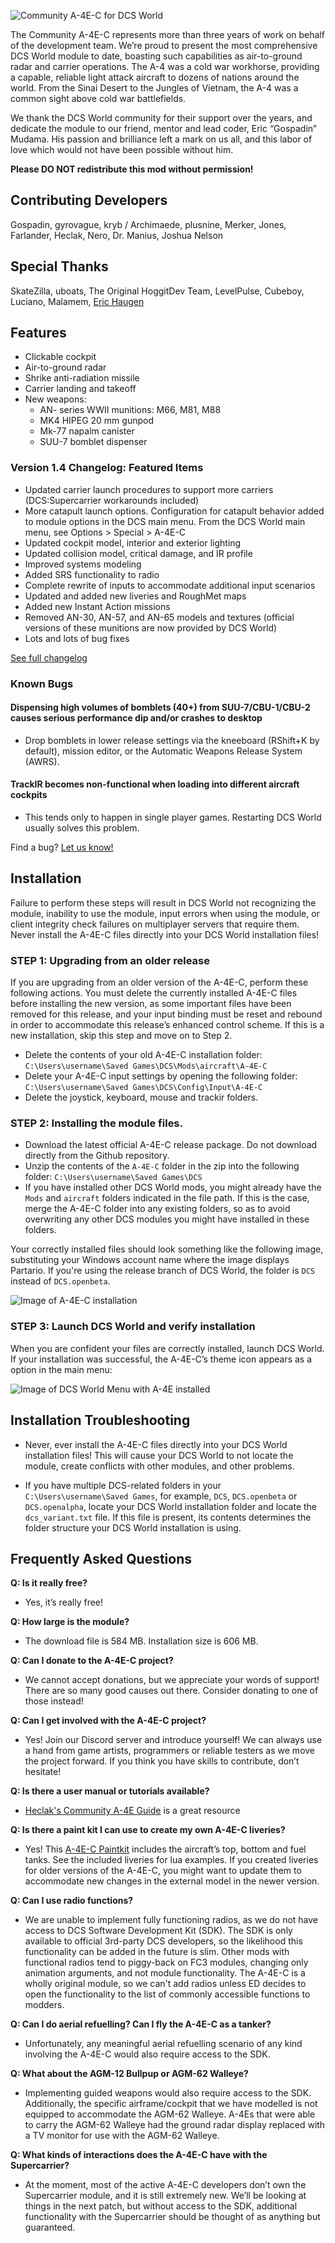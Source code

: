 ![Community A-4E-C for DCS World](https://user-images.githubusercontent.com/46121009/57830942-41b3da00-77e6-11e9-8e8c-1b7274927bb0.jpg)

The Community A-4E-C represents more than three years of work on behalf of the development team. We’re proud to present the most comprehensive DCS World module to date, boasting such capabilities as air-to-ground radar and carrier operations. The A-4 was a cold war workhorse, providing a capable, reliable light attack aircraft to dozens of nations around the world. From the Sinai Desert to the Jungles of Vietnam, the A-4 was a common sight above cold war battlefields.

We thank the DCS World community for their support over the years, and dedicate the module to our friend, mentor and lead coder, Eric “Gospadin” Mudama. His passion and brilliance left a mark on us all, and this labor of love which would not have been possible without him.

**Please DO NOT redistribute this mod without permission!**

## Contributing Developers

Gospadin, gyrovague, kryb / Archimaede, plusnine, Merker, Jones, Farlander, Heclak, Nero, Dr. Manius, Joshua Nelson

## Special Thanks

SkateZilla, uboats, The Original HoggitDev Team, LevelPulse, Cubeboy, Luciano, Malamem, [Eric Haugen](http://erichaugen.bandcamp.com)

## Features

- Clickable cockpit
- Air-to-ground radar
- Shrike anti-radiation missile
- Carrier landing and takeoff
- New weapons:
  - AN- series WWII munitions: M66, M81, M88
  - MK4 HIPEG 20 mm gunpod
  - Mk-77 napalm canister
  - SUU-7 bomblet dispenser

### Version 1.4 Changelog: Featured Items

- Updated carrier launch procedures to support more carriers (DCS:Supercarrier workarounds included)
- More catapult launch options. Configuration for catapult behavior added to module options in the DCS main menu. From the DCS World main menu, see Options > Special > A-4E-C
- Updated cockpit model, interior and exterior lighting
- Updated collision model, critical damage, and IR profile
- Improved systems modeling
- Added SRS functionality to radio
- Complete rewrite of inputs to accommodate additional input scenarios
- Updated and added new liveries and RoughMet maps
- Added new Instant Action missions
- Removed AN-30, AN-57, and AN-65 models and textures (official versions of these munitions are now provided by DCS World)
- Lots and lots of bug fixes

[See full changelog](https://github.com/heclak/community-a4e-c/blob/master/CHANGELOG.md)

### Known Bugs

#### Dispensing high volumes of bomblets (40+) from SUU-7/CBU-1/CBU-2 causes serious performance dip and/or crashes to desktop

- Drop bomblets in lower release settings via the kneeboard (RShift+K by default), mission editor, or the Automatic Weapons Release System (AWRS).

#### TrackIR becomes non-functional when loading into different aircraft cockpits

- This tends only to happen in single player games. Restarting DCS World usually solves this problem.

Find a bug? [Let us know!](https://github.com/heclak/community-a4e-c/issues)

## Installation

Failure to perform these steps will result in DCS World not recognizing the module, inability to use the module, input errors when using the module, or client integrity check failures on multiplayer servers that require them. Never install the A-4E-C files directly into your DCS World installation files!

### STEP 1: Upgrading from an older release

If you are upgrading from an older version of the A-4E-C, perform these following actions. You must delete the currently installed A-4E-C files before installing the new version, as some important files have been removed for this release, and your input binding must be reset and rebound in order to accommodate this release’s enhanced control scheme. If this is a new installation, skip this step and move on to Step 2.

- Delete the contents of your old A-4E-C installation folder: `C:\Users\username\Saved Games\DCS\Mods\aircraft\A-4E-C`
- Delete your A-4E-C input settings by opening the following folder: `C:\Users\username\Saved Games\DCS\Config\Input\A-4E-C`
- Delete the joystick, keyboard, mouse and trackir folders.

### STEP 2: Installing the module files.

- Download the latest official A-4E-C release package. Do not download directly from the Github repository.
- Unzip the contents of the `A-4E-C` folder in the zip into the following folder: `C:\Users\username\Saved Games\DCS`
- If you have installed other DCS World mods, you might already have the `Mods` and `aircraft` folders indicated in the file path. If this is the case, merge the A-4E-C folder into any existing folders, so as to avoid overwriting any other DCS modules you might have installed in these folders.

Your correctly installed files should look something like the following image, substituting your Windows account name where the image displays Partario. If you're using the release branch of DCS World, the folder is `DCS` instead of `DCS.openbeta`.

![Image of A-4E-C installation](https://user-images.githubusercontent.com/46121009/84217257-3b358600-aafe-11ea-9203-20d787b09662.png)

### STEP 3: Launch DCS World and verify installation

When you are confident your files are correctly installed, launch DCS World. If your installation was successful, the A-4E-C’s theme icon appears as a option in the main menu:

![Image of DCS World Menu with A-4E installed](https://cdn.discordapp.com/attachments/518815071858589697/720094260699070464/unknown.png)

## Installation Troubleshooting

- Never, ever install the A-4E-C files directly into your DCS World installation files! This will cause your DCS World to not locate the module, create conflicts with other modules, and other problems.

- If you have multiple DCS-related folders in your `C:\Users\username\Saved Games`, for example, `DCS`, `DCS.openbeta` or `DCS.openalpha`, locate your DCS World installation folder and locate the `dcs_variant.txt` file. If this file is present, its contents determines the folder structure your DCS World installation is using.

## Frequently Asked Questions

**Q: Is it really free?**

- Yes, it’s really free!

**Q: How large is the module?**

- The download file is 584 MB. Installation size is 606 MB.

**Q: Can I donate to the A-4E-C project?**

- We cannot accept donations, but we appreciate your words of support! There are so many good causes out there. Consider donating to one of those instead!

**Q: Can I get involved with the A-4E-C project?**

- Yes! Join our Discord server and introduce yourself! We can always use a hand from game artists, programmers or reliable testers as we move the project forward. If you think you have skills to contribute, don’t hesitate!

**Q: Is there a user manual or tutorials available?**

- [Heclak's Community A-4E Guide](https://docs.google.com/presentation/d/1cUH7jpAoGHm-IzUDnv_NDhiZlvX55Q9WvpgR1d9ksYY/edit?usp=sharing) is a great resource

**Q: Is there a paint kit I can use to create my own A-4E-C liveries?**

- Yes! This [A-4E-C Paintkit](https://drive.google.com/open?id=19w_bD8xHJiZpAi1JbA2xyPDJpl9dje-4) includes the aircraft’s top, bottom and fuel tanks. See the included liveries for lua examples. If you created liveries for older versions of the A-4E-C, you might want to update them to accommodate new changes in the external model in the newer version.

**Q: Can I use radio functions?**

- We are unable to implement fully functioning radios, as we do not have access to DCS Software Development Kit (SDK). The SDK is only available to official 3rd-party DCS developers, so the likelihood this functionality can be added in the future is slim. Other mods with functional radios tend to piggy-back on FC3 modules, changing only animation arguments, and not module functionality. The A-4E-C is a wholly original module, so we can't add radios unless ED decides to open the functionality to the list of commonly accessible functions to modders.

**Q: Can I do aerial refuelling? Can I fly the A-4E-C as a tanker?**

- Unfortunately, any meaningful aerial refuelling scenario of any kind involving the A-4E-C would also require access to the SDK.

**Q: What about the AGM-12 Bullpup or AGM-62 Walleye?**

- Implementing guided weapons would also require access to the SDK. Additionally, the specific airframe/cockpit that we have modelled is not equipped to accommodate the AGM-62 Walleye. A-4Es that were able to carry the AGM-62 Walleye had the ground radar display replaced with a TV monitor for use with the AGM-62 Walleye.

**Q: What kinds of interactions does the A-4E-C have with the Supercarrier?**

- At the moment, most of the active A-4E-C developers don’t own the Supercarrier module, and it is still extremely new. We’ll be looking at things in the next patch, but without access to the SDK, additional functionality with the Supercarrier should be thought of as anything but guaranteed.
